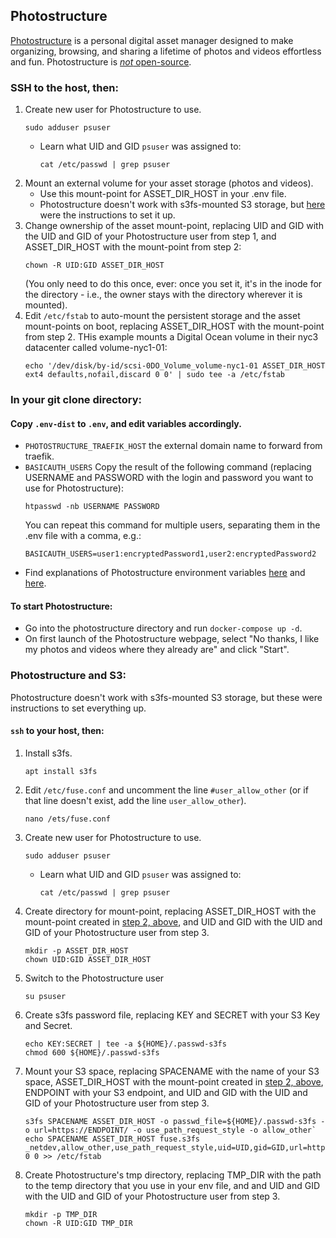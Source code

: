 ## Photostructure

[Photostructure](https://photostructure.com/server/photostructure-for-servers/)
is a personal digital asset manager designed to make organizing, browsing, and sharing a lifetime of photos and videos effortless and fun. Photostructure is [*not* open-source](https://photostructure.com/legal/eula/).

### SSH to the host, then:
1. Create new user for Photostructure to use.
   ```
   sudo adduser psuser
   ```
   * Learn what UID and GID `psuser` was assigned to:
     ```
     cat /etc/passwd | grep psuser
     ```
2. Mount an external volume for your asset storage (photos and videos).
   * Use this mount-point for ASSET_DIR_HOST in your .env file.
   * Photostructure doesn't work with s3fs-mounted S3 storage, but [here](#photostructure-and-s3) were the instructions to set it up.
3. Change ownership of the asset mount-point, replacing UID and GID with the UID and GID of your Photostructure user from step 1, and ASSET_DIR_HOST with the mount-point from step 2:
   ```
   chown -R UID:GID ASSET_DIR_HOST
   ```
   (You only need to do this once, ever: once you set it, it's in the inode for the directory - i.e., the owner stays with the directory wherever it is mounted).
4. Edit `/etc/fstab` to auto-mount the persistent storage and the asset mount-points on boot, replacing ASSET_DIR_HOST with the mount-point from step 2. THis example mounts a Digital Ocean volume in their nyc3 datacenter called volume-nyc1-01:
   ```
   echo '/dev/disk/by-id/scsi-0DO_Volume_volume-nyc1-01 ASSET_DIR_HOST ext4 defaults,nofail,discard 0 0' | sudo tee -a /etc/fstab
   ```

### In your git clone directory:
#### Copy `.env-dist` to `.env`, and edit variables accordingly.
 * `PHOTOSTRUCTURE_TRAEFIK_HOST` the external domain name to forward from traefik.
 * `BASICAUTH_USERS` Copy the result of the following command (replacing USERNAME and PASSWORD with the login and password you want to use for Photostructure):
    ```
    htpasswd -nb USERNAME PASSWORD
    ```
    You can repeat this command for multiple users, separating them in the .env file with a comma, e.g.:
    ```
    BASICAUTH_USERS=user1:encryptedPassword1,user2:encryptedPassword2
    ```
 * Find explanations of Photostructure environment variables [here](https://photostructure.com/faq/environment-variables) and [here](https://github.com/photostructure/photostructure-for-servers/blob/main/defaults.env).

#### To start Photostructure:
  * Go into the photostructure directory and run `docker-compose up -d`. 
  * On first launch of the Photostructure webpage, select "No thanks, I like my photos and videos where they already are" and click "Start".
  
  
### Photostructure and S3:
Photostructure doesn't work with s3fs-mounted S3 storage, but these were instructions to set everything up.

#### `ssh` to your host, then:
1. Install s3fs.
   ```
   apt install s3fs
   ```
2. Edit `/etc/fuse.conf` and uncomment the line `#user_allow_other` (or if that line doesn't exist, add the line `user_allow_other`).
   ```
   nano /ets/fuse.conf
   ```
3. Create new user for Photostructure to use.
   ```
   sudo adduser psuser
   ```
   * Learn what UID and GID `psuser` was assigned to:
     ```
     cat /etc/passwd | grep psuser
     ```
4. Create directory for mount-point, replacing ASSET_DIR_HOST with the mount-point created in [step 2, above](#ssh-to-the-host-then), and UID and GID with the UID and GID of your Photostructure user from step 3.
   ```
   mkdir -p ASSET_DIR_HOST
   chown UID:GID ASSET_DIR_HOST
   ```
5. Switch to the Photostructure user
   ```
   su psuser
   ```
6. Create s3fs password file, replacing KEY and SECRET with your S3 Key and Secret.
   ```
   echo KEY:SECRET | tee -a ${HOME}/.passwd-s3fs
   chmod 600 ${HOME}/.passwd-s3fs
   ```
7. Mount your S3 space, replacing SPACENAME with the name of your S3 space, ASSET_DIR_HOST with the mount-point created in [step 2, above](#ssh-to-the-host-then), ENDPOINT with your S3 endpoint, and UID and GID with the UID and GID of your Photostructure user from step 3.
   ```
   s3fs SPACENAME ASSET_DIR_HOST -o passwd_file=${HOME}/.passwd-s3fs -o url=https://ENDPOINT/ -o use_path_request_style -o allow_other`
   echo SPACENAME ASSET_DIR_HOST fuse.s3fs _netdev,allow_other,use_path_request_style,uid=UID,gid=GID,url=https://ENDPOINT/ 0 0 >> /etc/fstab
   ```
8. Create Photostructure's tmp directory, replacing TMP_DIR with the path to the temp directory that you use in your env file, and and UID and GID with the UID and GID of your Photostructure user from step 3.
   ```
   mkdir -p TMP_DIR
   chown -R UID:GID TMP_DIR
   ```
